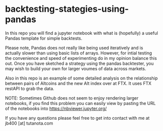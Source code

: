 # backtesting-stategies-using-pandas

In this repo you will find a jupyter notebook with what is (hopefully) a useful Pandas template for simple backtests.

Please note, Pandas does not really like being used iteratively and is actually slower than using basic lists of arrays. However, for intial testing the convenience and speed of experimenting do in my opinion balance this out. Once you have sketched a strategy using the pandas backtester, you may wish to build your own for larger voumes of data across markets.

Also in this repo is an example of some detailed analysis on the relationship between pairs of Altcoins and the new Alt index over at FTX. It uses FTX restAPI to grab the data.

NOTE: Sometimes Github does not seem to enjoy rendering larger notebooks, if you find this problem you can easily view by pasting the URL of the notebooks into https://nbviewer.jupyter.org/

If you have any questions please feel free to get into contact with me at jb400 [at] tutanota.com
